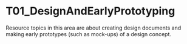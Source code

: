 # T01_DesignAndEarlyPrototyping
Resource topics in this area are about creating design documents and making early prototypes (such as mock-ups) of a design concept.

